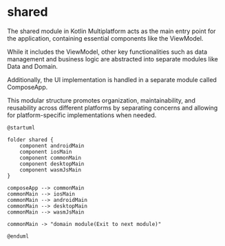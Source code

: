 # shared


The shared module in Kotlin Multiplatform acts as 
the main entry point for the application, 
containing essential components like the ViewModel. 

While it includes the ViewModel, 
other key functionalities such as data management 
and business logic are abstracted into separate 
modules like Data and Domain. 

Additionally, the UI implementation is handled in a 
separate module called ComposeApp. 

This modular structure promotes organization, 
maintainability, and reusability across different 
platforms by separating concerns and allowing for 
platform-specific implementations when needed.



```plantuml
@startuml

folder shared {
    component androidMain
    component iosMain
    component commonMain
    component desktopMain
    component wasmJsMain
}

composeApp --> commonMain
commonMain --> iosMain
commonMain --> androidMain
commonMain --> desktopMain
commonMain --> wasmJsMain

commonMain -> "domain module(Exit to next module)"

@enduml
```

